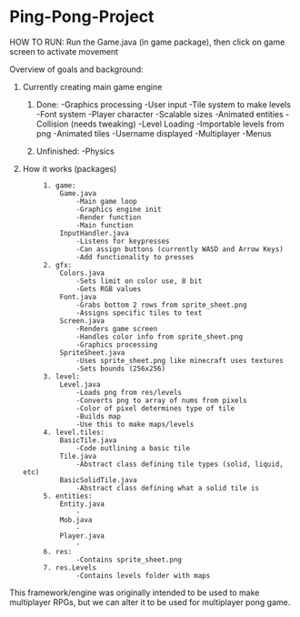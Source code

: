 # Ping-Pong-Project

HOW TO RUN: Run the Game.java (in game package), then click on game screen to activate movement

Overview of goals and background:

1. Currently creating main game engine

	1. Done:
		-Graphics processing
		-User input
		-Tile system to make levels
		-Font system
		-Player character
		-Scalable sizes
		-Animated entities
		-Collision (needs tweaking)
		-Level Loading
		-Importable levels from png
		-Animated tiles
		-Username displayed
		-Multiplayer
		-Menus
		
	2. Unfinished:
		-Physics

		
2. How it works (packages)

			1. game:
				Game.java
					-Main game loop
					-Graphics engine init
					-Render function
					-Main function
				InputHandler.java
					-Listens for keypresses
					-Can assign buttons (currently WASD and Arrow Keys)
					-Add functionality to presses
			2. gfx:
				Colors.java
					-Sets limit on color use, 8 bit
					-Gets RGB values
				Font.java
					-Grabs bottom 2 rows from sprite_sheet.png
					-Assigns specific tiles to text
				Screen.java
					-Renders game screen
					-Handles color info from sprite_sheet.png
					-Graphics processing
				SpriteSheet.java
					-Uses sprite_sheet.png like minecraft uses textures
					-Sets bounds (256x256)
			3. level:
				Level.java
					-Loads png from res/levels
					-Converts png to array of nums from pixels
					-Color of pixel determines type of tile
					-Builds map
					-Use this to make maps/levels
			4. level.tiles:
				BasicTile.java
					-Code outlining a basic tile
				Tile.java
					-Abstract class defining tile types (solid, liquid, etc)
				BasicSolidTile.java
					-Abstract class defining what a solid tile is
			5. entities:
				Entity.java
					-
				Mob.java
					-
				Player.java
					-	
			6. res:
					-Contains sprite_sheet.png
			7. res.Levels
					-Contains levels folder with maps
				
				
This framework/engine was originally intended to be used to make
multiplayer RPGs, but we can alter it to be used for multiplayer
pong game.
